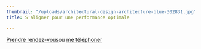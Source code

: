 ```yaml
---
thumbnail: "/uploads/architectural-design-architecture-blue-302831.jpg"
title: S'aligner pour une performance optimale

---
```

<a class="button" href="https://www.gorendezvous.com/homepage/111690" target="_blank">Prendre rendez-vous</a><span class="self_center">ou <a href="tel:+14189559602">me téléphoner</a></span>